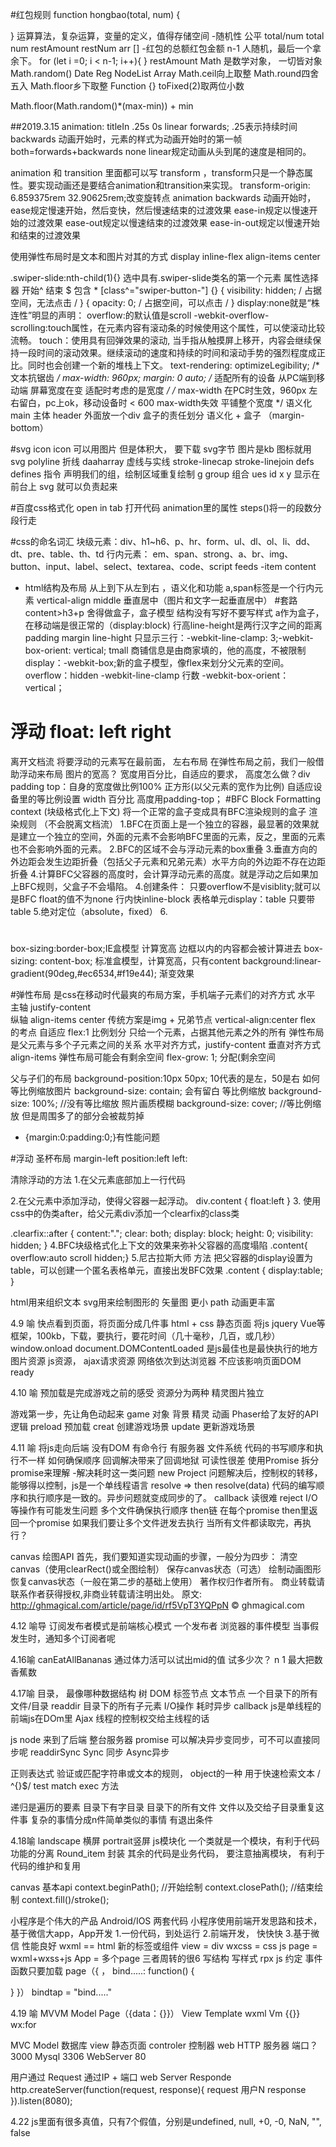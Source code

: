 #红包规则
function hongbao(total, num) {

}
运算算法，复杂运算，变量的定义，值得存储空间
-随机性
  公平 total/num
  total num restAmount  restNum
  arr [] 
-红包的总额红包金额
 n-1 人随机，最后一个拿余下。
 for (let i =0; i < n-1; i++){
}
restAmount
Math 是数学对象， 一切皆对象
Math.random()  Date Reg NodeList Array
Math.ceil向上取整
Math.round四舍五入
Math.floor乡下取整
Function {}
toFixed(2)取两位小数

Math.floor(Math.random()*(max-min)) + min

##2019.3.15
animation: titleIn .25s 0s linear forwards;
.25表示持续时间
backwards 动画开始时，元素的样式为动画开始时的第一帧
both=forwards+backwards
none
linear规定动画从头到尾的速度是相同的。

 animation 和 transition 里面都可以写 transform ，transform只是一个静态属性。要实现动画还是要结合animation和transition来实现。
 transform-origin: 6.859375rem 32.90625rem;改变旋转点
animation
backwards 动画开始时，
ease规定慢速开始，然后变快，然后慢速结束的过渡效果
ease-in规定以慢速开始的过渡效果
ease-out规定以慢速结束的过渡效果
ease-in-out规定以慢速开始和结束的过渡效果

使用弹性布局时是文本和图片对其的方式
 display inline-flex
align-items center

.swiper-slide:nth-child(1){} 选中具有.swiper-slide类名的第一个元素
属性选择器 开始^ 结束 $ 包含 * 
[class^="swiper-button-"] {}
{ visibility: hidden; / 占据空间，无法点击 / }
{ opacity: 0;  / 占据空间，可以点击 / }
display:none就是“株连性”明显的声明：
 overflow:的默认值是scroll
 -webkit-overflow-scrolling:touch属性，在元素内容有滚动条的时候使用这个属性，可以使滚动比较流畅。
 touch：使用具有回弹效果的滚动, 当手指从触摸屏上移开，内容会继续保持一段时间的滚动效果。继续滚动的速度和持续的时间和滚动手势的强烈程度成正比。同时也会创建一个新的堆栈上下文。
  text-rendering: optimizeLegibility; /* 文本抗锯齿 */ 
     max-width: 960px; margin: 0 auto;
  /* 适配所有的设备 从PC端到移动端 屏幕宽度在变 适配时考虑的是宽度 */
      /* max-width 在PC时生效，960px 左右留白，pc上ok，移动设备时 < 600 max-width失效 平铺整个宽度 */
语义化 main 主体
header 外面放一个div 盒子的责任划分
语义化 + 盒子 （margin-bottom）


 #svg icon
 icon 可以用图片 但是体积大， 要下载
 svg字节 图片是kb 图标就用svg
 polyline 折线 
 daaharray 虚线与实线
 stroke-linecap
 stroke-linejoin
 defs defines 指令 声明我们的组，绘制区域重复绘制
 g group 组合
 ues id  x y 显示在前台上
 svg 就可以负责起来



#百度css格式化 
open in tab 打开代码
animation里的属性 steps()将一的段数分段行走

#css的命名词汇
块级元素：div、h1~h6、p、hr、form、ul、dl、ol、li、dd、dt、pre、table、th、td
行内元素： em、span、strong、a、br、img、button、input、label、select、textarea、code、script
feeds -item content
- html结构及布局
从上到下从左到右 ，语义化和功能
a,span标签是一个行内元素
vertical-align middle 垂直居中（图片和文字一起垂直居中）
#套路
content>h3+p
舍得做盒子，盒子模型
结构没有写好不要写样式
a作为盒子，在移动端是很正常的（display:block)
行高line-height是两行汉字之间的距离   padding margin line-hight
只显示三行：-webkit-line-clamp: 3;-webkit-box-orient: vertical;
tmall 商铺信息是由商家填的，他的高度，不被限制
display：-webkit-box;新的盒子模型，像flex来划分父元素的空间。
overflow：hidden
-webkit-line-clamp 行数
-webkit-box-orient：vertical；
# 浮动 float: left right
离开文档流 将要浮动的元素写在最前面，
左右布局
在弹性布局之前，我们一般借助浮动来布局
图片的宽高？ 宽度用百分比，自适应的要求，
高度怎么做？div padding top：自身的宽度做比例100% 正方形(以父元素的宽作为比例)
自适应设备里的等比例设置 width 百分比
高度用padding-top；
#BFC Block Formatting context (块级格式化上下文)
将一个正常的盒子变成具有BFC渲染规则的盒子
渲染规则 （不会脱离文档流）
1.BFC在页面上是一个独立的容器，最显著的效果就是建立一个独立的空间，外面的元素不会影响BFC里面的元素，反之，里面的元素也不会影响外面的元素。
2.BFC的区域不会与浮动元素的box重叠
3.垂直方向的外边距会发生边距折叠（包括父子元素和兄弟元素）水平方向的外边距不存在边距折叠
4.计算BFC父容器的高度时，会计算浮动元素的高度。就是浮动之后如果加上BFC规则，父盒子不会塌陷。
4.创建条件：
只要overflow不是visiblity;就可以是BFC
float的值不为none
行内快inline-block
表格单元display：table 只要带table
5.绝对定位（absolute，fixed）
6.


#
 box-sizing:border-box;IE盒模型 计算宽高 边框以内的内容都会被计算进去
box-sizing: content-box; 标准盒模型，计算宽高，只有content
 background:linear-gradient(90deg,#ec6534,#f19e44); 渐变效果

 #弹性布局
 是css在移动时代最爽的布局方案，手机端子元素们的对齐方式 水平 主轴 justify-content  
 纵轴 align-items center
 传统方案是img + 兄弟节点 vertical-align:center
  flex 的考点 自适应
  flex:1 比例划分 只给一个元素，占据其他元素之外的所有
  弹性布局是父元素与多个子元素之间的关系
    水平对齐方式，justify-content
    垂直对齐方式 align-items
  弹性布局可能会有剩余空间
 flex-grow: 1; 分配(剩余空间

 父与子们的布局
 background-position:10px 50px; 10代表的是左，50是右
 如何等比例缩放图片 
  background-size: contain; 会有留白 等比例缩放
  background-size: 100%;  //没有等比缩放  照片画质模糊
  background-size: cover; //等比例缩放 但是周围多了的部分会被裁剪掉
  * {margin:0:padding:0;}有性能问题

#浮动
圣杯布局
margin-left
position:left
left:

清除浮动的方法
1.在父元素底部加上一行代码 <div style="clear: left"></div>
2.在父元素中添加浮动，使得父容器一起浮动。
div.content {
  float:left
}
3. 使用css中的伪类after，给父元素div添加一个clearfix的class类

.clearfix::after {
            content:".";
            clear: both;
            display: block;
            height: 0;
            visibility: hidden;
        }
4.BFC块级格式化上下文的效果来弥补父容器的高度塌陷
.content{
overflow:auto scroll hidden;}
5.尼古拉斯大师 方法 把父容器的display设置为table，可以创建一个匿名表格单元，直接出发BFC效果
.content {
  display:table;
}


html用来组织文本
svg用来绘制图形的 矢量图 更小 path 动画更丰富

4.9 喻
快点看到页面，将页面分成几件事
html + css 静态页面
将js jquery Vue等框架，100kb，下载，要执行，要花时间（几十毫秒，几百，或几秒）
window.onload
document.DOMContentLoaded 是js最佳也是最快执行的地方
图片资源 js资源， ajax请求资源 网络依次到达浏览器 不应该影响页面DOM ready

4.10 喻
预加载是完成游戏之前的感受
资源分为两种
精灵图片独立

游戏第一步，先让角色动起来
game 对象 背景 精灵 动画 Phaser给了友好的API 逻辑
preload 预加载
creat 创建游戏场景
update 更新游戏场景

4.11 喻
将js走向后端
没有DOM
有命令行 有服务器
文件系统
代码的书写顺序和执行不一样
如何确保顺序
回调解决带来了回调地狱 可读性很差
使用Promise 
拆分promise来理解
-解决耗时这一类问题 new Project
问题解决后，控制权的转移，能够得以控制，js是一个单线程语言
resolve => then
resolve(data)
代码的编写顺序和执行顺序是一致的。异步问题就变成同步的了。
callback 读很难
reject I/O等操作有可能发生问题
多个文件确保执行顺序 then链
在每个promise then里返回一个promise
如果我们要让多个文件迸发去执行 当所有文件都读取完，再执行？


canvas 绘图API
首先，我们要知道实现动画的步骤，一般分为四步：
清空canvas（使用clearRect()或全图绘制）
保存canvas状态（可选）
绘制动画图形
恢复canvas状态（一般在第二步的基础上使用）
著作权归作者所有。
商业转载请联系作者获得授权,非商业转载请注明出处。
原文: http://ghmagical.com/article/page/id/rf5VpT3YQPpN © ghmagical.com

4.12 喻导
订阅发布者模式是前端核心模式
一个发布者
浏览器的事件模型
当事假发生时，通知多个订阅者呢


4.16喻
canEatAllBananas 通过体力活可以试出mid的值
试多少次？ n
1 最大把数香蕉数

4.17喻
目录， 最像哪种数据结构 树
DOM 标签节点 文本节点
一个目录下的所有文件/目录
readdir 目录下的所有子元素
I/O操作 耗时异步 callback 
js是单线程的 前端js在DOm里 Ajax
线程的控制权交给主线程的话

js node 来到了后端 整台服务器
promise 可以解决异步变同步，可不可以直接同步呢
readdirSync 
Sync 同步 Async异步

正则表达式
验证或匹配字符串或文本的规则， object的一种
用于快速检索文本 / ^{}$/
test match exec 方法

递归是遍历的要素
目录下有字目录
目录下的所有文件
 文件以及交给子目录重复这件事
 复杂的事情分成n件简单类似的事情
 有退出条件
 

 4.18喻
 landscape 横屏 portrait竖屏
 js模块化
 一个类就是一个模块，有利于代码功能的分离
 Round_item 封装
 其余的代码是业务代码， 要注意抽离模块， 有利于代码的维护和复用

 canvas 基本api
 context.beginPath(); //开始绘制
 context.closePath(); //结束绘制
 context.fill()/stroke();

 小程序是个伟大的产品
 Android/IOS 两套代码
 小程序使用前端开发思路和技术，基于微信大app，App开发
 1.一份代码，到处运行
 2.前端开发， 快快快
 3.基于微信 性能良好
 wxml == html
  新的标签或组件 view = div
  wxcss = css 
  js
  page = wxml+wxss+js
  App = 多个page
三者周转的很6
 写结构
 写样式 rpx
 js 约定 事件函数只要加载
 page（{
   ，
   bind.....: function() {

   }
 }）
 bindtap = "bind....."

 4.19 喻
 MVVM
 Model Page（{data：{}}）
 View Template wxml
 Vm {{}} wx:for

 MVC Model  数据库
      view 静态页面
      controler 控制器
web HTTP 服务器
端口？ 3000
Mysql 3306
WebServer 80

用户通过 Request 通过IP + 端口
web Server Responde
http.createServer(function(request, response){
  request 用户N
  response
}).listen(8080);

4.22
js里面有很多真值，只有7个假值，分别是undefined, null, +0, -0, NaN, "", false
